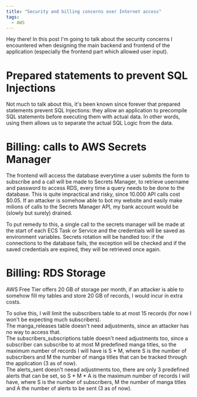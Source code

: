 ```yaml
---
title: "Security and billing concerns over Internet access"
tags:
  - AWS
---
```


Hey there! In this post I'm going to talk about the security concerns I encountered when designing the main backend and frontend of the application (especially the frontend part which allowed user input). 

# Prepared statements to prevent SQL Injections
Not much to talk about this, it's been known since forever that prepared statements prevent SQL Injections: they allow an application to precompile SQL statements before executing them with actual data. In other words, using them allows us to separate the actual SQL Logic from the data. 

# Billing: calls to AWS Secrets Manager
The frontend will access the database everytime a user submits the form to subscribe and a call will be made to Secrets Manager, to retrieve username and password to access RDS, every time a query needs to be done to the database. This is quite impractical and risky, since 10.000 API calls cost $0.05. If an attacker is somehow able to bot my website and easily make milions of calls to the Secrets Manager API, my bank account would be (slowly but surely) drained.    

To put remedy to this, a single call to the secrets manager will be made at the start of each ECS Task or Service and the credentials will be saved as environment variables. Secrets rotation will be handled too: if the connections to the database fails, the exception will be checked and if the saved credentials are expired, they will be retrieved once again. 

# Billing: RDS Storage
AWS Free Tier offers 20 GB of storage per month, if an attacker is able to somehow fill my tables and store 20 GB of records, I would incur in extra costs.   

To solve this, I will limit the subscribers table to at most 15 records (for now I won't be expecting much subscribers).   
The manga_releases table doesn't need adjustments, since an attacker has no way to access that.  
The subscribers_subscriptions table doesn't need adjustments too, since a subscriber can subscribe to at most M predefined manga titles, so the maximum number of records I will have is S * M, where S is the number of subscribers and M the number of manga titles that can be tracked through the application (3 as of now).   
The alerts_sent doesn't neead adjustments too, there are only 3 predefined alerts that can be set, so S * M * A is the maximum number of records I will have, where S is the number of subscribers, M the number of manga titles and A the number of alerts to be sent (3 as of now). 




